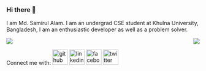 ### Hi there 👋

I am Md. Samirul Alam. I am an undergrad CSE student at Khulna University,
Bangladesh, I am an enthusiastic developer as well as a problem
solver.

<a href="https://github.com/SamirulAlam/github-readme-stats">
  <img align="center" src="https://github-readme-stats.vercel.app/api?username=SamirulAlam&show_icons=true&theme=dracula" />
</a>
<a href="https://github.com/SamirulAlam/convoychat">
  <img align="right" src="https://github-readme-stats.vercel.app/api/top-langs/?username=SamirulAlam" />
</a>

Connect me with:
[<img src='https://cdn.jsdelivr.net/npm/simple-icons@3.0.1/icons/github.svg' alt='github' height='40'>](https://github.com/SamirulAlam)  [<img src='https://cdn.jsdelivr.net/npm/simple-icons@3.0.1/icons/linkedin.svg' alt='linkedin' height='40'>](https://www.linkedin.com/in/md-samirul-alam-92b3451b8/)  [<img src='https://cdn.jsdelivr.net/npm/simple-icons@3.0.1/icons/facebook.svg' alt='facebook' height='40'>](https://www.facebook.com/mdsamirulalam.samir)  [<img src='https://cdn.jsdelivr.net/npm/simple-icons@3.0.1/icons/twitter.svg' alt='twitter' height='40'>](https://twitter.com/MdSamirulAlam3)  

<!--
**SamirulAlam/SamirulAlam** is a ✨ _special_ ✨ repository because its `README.md` (this file) appears on your GitHub profile.

Here are some ideas to get you started:

- 🔭 I’m currently working on ...
- 🌱 I’m currently learning ...
- 👯 I’m looking to collaborate on ...
- 🤔 I’m looking for help with ...
- 💬 Ask me about ...
- 📫 How to reach me: ...
- 😄 Pronouns: ...
- ⚡ Fun fact: ...
-->
